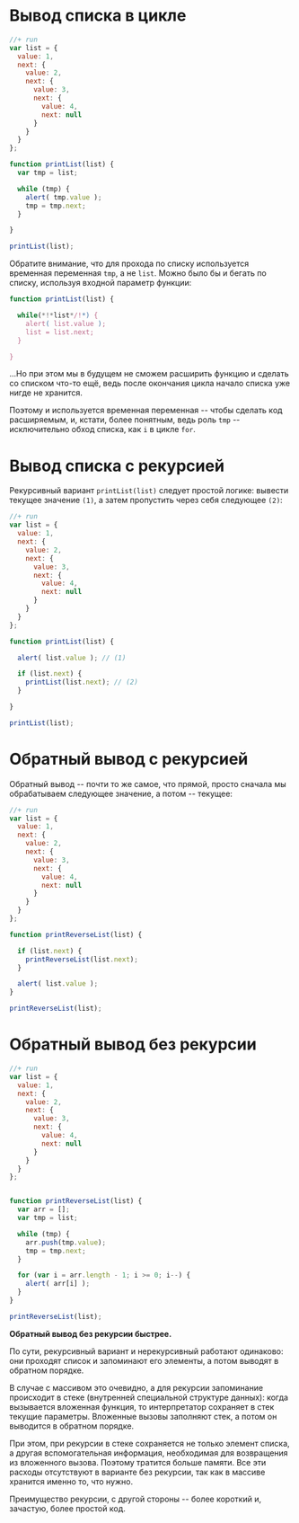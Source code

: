 # Вывод списка в цикле

```js
//+ run
var list = {
  value: 1,
  next: {
    value: 2,
    next: {
      value: 3,
      next: {
        value: 4,
        next: null
      }
    }
  }
};

function printList(list) {
  var tmp = list;

  while (tmp) {
    alert( tmp.value );
    tmp = tmp.next;
  }

}

printList(list);
```

Обратите внимание, что для прохода по списку используется временная переменная `tmp`, а не `list`. Можно было бы и бегать по списку, используя входной параметр функции:

```js
function printList(list) {

  while(*!*list*/!*) {
    alert( list.value );
    list = list.next;
  }

}
```

...Но при этом мы в будущем не сможем расширить функцию и сделать со списком что-то ещё, ведь после окончания цикла начало списка уже нигде не хранится.

Поэтому и используется временная переменная -- чтобы сделать код расширяемым, и, кстати, более понятным, ведь роль `tmp` -- исключительно обход списка, как `i` в цикле `for`.

# Вывод списка с рекурсией

Рекурсивный вариант `printList(list)` следует простой логике: вывести текущее значение `(1)`, а затем пропустить через себя следующее  `(2)`:

```js
//+ run
var list = {
  value: 1,
  next: {
    value: 2,
    next: {
      value: 3,
      next: {
        value: 4,
        next: null
      }
    }
  }
};

function printList(list) {

  alert( list.value ); // (1)

  if (list.next) {
    printList(list.next); // (2)
  }

}

printList(list);
```

# Обратный вывод с рекурсией

Обратный вывод -- почти то же самое, что прямой, просто сначала мы обрабатываем следующее значение, а потом -- текущее:

```js
//+ run
var list = {
  value: 1,
  next: {
    value: 2,
    next: {
      value: 3,
      next: {
        value: 4,
        next: null
      }
    }
  }
};

function printReverseList(list) {

  if (list.next) {
    printReverseList(list.next);
  }

  alert( list.value );
}

printReverseList(list);
```

# Обратный вывод без рекурсии

```js
//+ run
var list = {
  value: 1,
  next: {
    value: 2,
    next: {
      value: 3,
      next: {
        value: 4,
        next: null
      }
    }
  }
};


function printReverseList(list) {
  var arr = [];
  var tmp = list;

  while (tmp) {
    arr.push(tmp.value);
    tmp = tmp.next;
  }

  for (var i = arr.length - 1; i >= 0; i--) {
    alert( arr[i] );
  }
}

printReverseList(list);
```

**Обратный вывод без рекурсии быстрее.**

По сути, рекурсивный вариант и нерекурсивный работают одинаково: они проходят список и запоминают его элементы, а потом выводят в обратном порядке.

В случае с массивом это очевидно, а для рекурсии запоминание происходит в стеке (внутренней специальной структуре данных): когда вызывается вложенная функция, то интерпретатор сохраняет в стек текущие параметры. Вложенные вызовы заполняют стек, а потом он выводится в обратном порядке.

При этом, при рекурсии в стеке сохраняется не только элемент списка, а другая вспомогательная информация, необходимая для возвращения из вложенного вызова. Поэтому тратится больше памяти. Все эти расходы отсутствуют в варианте без рекурсии, так как в массиве хранится именно то, что нужно.

Преимущество рекурсии, с другой стороны -- более короткий и, зачастую, более простой код.
